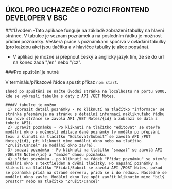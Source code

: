 ## ÚKOL PRO UCHAZEČE O POZICI FRONTEND DEVELOPER V BSC

###Úvodem
-Tato aplikace funguje na základě zobrazení tabulky na hlavní stránce. V tabulce je seznam poznámek a na posledním řádku je možnost přidání poznámky. Veškerá práce s poznámkami spočívá v ovládání tabulky (pro každou akci jsou tlačítka a v hlavičce tabulky je akce popsána).

-   V aplikaci je možné si přepnout český a anglický jazyk tím, že se do url na konec zadá "/en" nebo "/cz".

###Pro spuštění je nutné

V terminálu/příkazové řádce spustit příkaz `npm start`.

    Ihned po spuštění se načte úvodní stránka na localhostu na portu 9000, kde se vykreslí tabulka s daty z API /GET Notes.

    ####V tabulce je možno
     1) zobrazit detail poznámky - Po kliknutí na tlačítko "informace" se stránka přesměruje na stránku s detailní informací nakliknutého řádku (na nové stránce se zavolá API /GET Notes/{id} a zobrazí se data z tohoto API).
     2) upravit poznámku - Po kliknutí na tlačítko "editovat" se otevře modální okno s možností editace dané poznámky (v modálu po přepsání texu a klinutí na tlačítko "Editovat/Submit" se zavolá API /PUT Notes/{id}, při kliknutí mimo modální okno nebo na tlačítko "Zrušit/Cancel" se modální okno zavře).
     3) smazat poznámku - Po kliknutí na tlačítko "smazat" se zavolá API /DELETE Notes/{id} a "smaže" danou poznámku.
     4) přidat poznámku - po kliknutí na řádek "Přidat poznámku" se otevře modální okno s textfieldem a dvěmi tlačítky. Po napsání poznámky a kliknutí na tlačítko "Přidat/Submit se zavolá API /POST Notes, pokud se poznámka přidá na straně serveru, přidá se i do reduxu. Následně se modální okno zavře. Modální okno lze opět zavřít kliknutím mimo "bílý prostor" nebo na tlačítko "Zrušit/Cancel"
